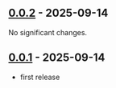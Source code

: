 ## [0.0.2](https://github.com/gdsfactory/ihp/releases/tag/v0.0.2) - 2025-09-14

No significant changes.


## [0.0.1](https://github.com/gdsfactory/ihp/releases/tag/v0.0.1) - 2025-09-14

- first release
